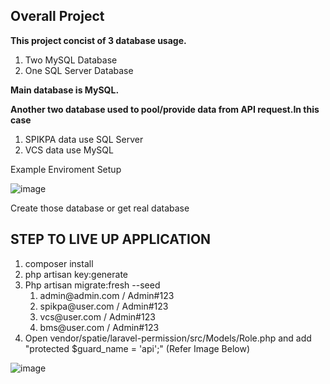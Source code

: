 <h2>Overall Project</h2>
<strong>This project concist of 3 database usage.</strong>
<ol>
<li>Two MySQL Database</li>
<li>One SQL Server Database</li>
</ol> 

    
<strong>Main database is MySQL.</strong>
    
<strong>Another two database used to pool/provide data from API request.In this case</strong>
<ol>
<li>SPIKPA data use SQL Server</li>
<li>VCS data use MySQL</li>
</ol> 
 
    
Example Enviroment Setup

![image](https://user-images.githubusercontent.com/27876641/134313281-9c18d43a-feeb-450e-b762-3d00bf87cd69.png)

    
Create those database or get real database

<h2>STEP TO LIVE UP APPLICATION</h2>
<ol>
    <li>composer install</li>
    <li>php artisan key:generate</li>
    <li>Php artisan migrate:fresh --seed
        <ol>
            <li>admin@admin.com / Admin#123</li>
            <li>spikpa@user.com / Admin#123</li>
            <li>vcs@user.com / Admin#123</li>
            <li>bms@user.com / Admin#123</li>
        </ol> 
    </li>
    <li>Open vendor/spatie/laravel-permission/src/Models/Role.php and add "protected $guard_name = 'api';" (Refer Image Below)</li>
</ol> 



    
![image](https://user-images.githubusercontent.com/27876641/134312913-b0468f9f-727f-452f-ae37-ef051c1dcf49.png)


